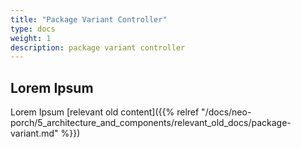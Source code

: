 ```yaml
---
title: "Package Variant Controller"
type: docs
weight: 1
description: package variant controller
---
```


## Lorem Ipsum

Lorem Ipsum [relevant old content]({{% relref "/docs/neo-porch/5_architecture_and_components/relevant_old_docs/package-variant.md" %}})
